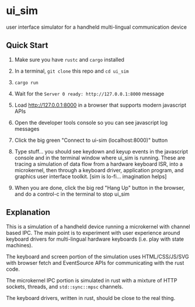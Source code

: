 # ui_sim
user interface simulator for a handheld multi-lingual communication device


## Quick Start

1. Make sure you have `rustc` and `cargo` installed

2. In a terminal, `git clone` this repo and `cd ui_sim`

3. `cargo run`

4. Wait for the `Server 0 ready: http://127.0.0.1:8000` message

5. Load http://127.0.0.1:8000 in a browser that supports modern javascript APIs

6. Open the developer tools console so you can see javascript log messages

7. Click the big green "Connect to ui-sim (localhost:8000)" button

8. Type stuff... you should see keydown and keyup events in the javascript
   console and in the terminal window where ui_sim is running. These are
   tracing a simulation of data flow from a hardware keyboard ISR, into a
   microkernel, then through a keyboard driver, application program, and
   graphics user interface toolkit. [sim is lo-fi... imagination helps]

9. When you are done, click the big red "Hang Up" button in the browser,
   and do a control-c in the terminal to stop ui_sim


## Explanation

This is a simulation of a handheld device running a microkernel with channel
based IPC. The main point is to experiment with user experience around keyboard
drivers for multi-lingual hardware keyboards (i.e. play with state machines).

The keyboard and screen portion of the simulation uses HTML/CSS/JS/SVG with
browser fetch and EventSource APIs for communicating with the rust code.

The microkernel IPC portion is simulated in rust with a mixture of HTTP
sockets, threads, and `std::sync::mpsc` channels.

The keyboard drivers, written in rust, should be close to the real thing.

